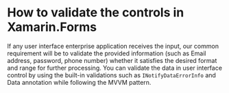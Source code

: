 # How to validate the controls in Xamarin.Forms
If any user interface enterprise application receives the input, our common requirement will be to validate the provided information (such as Email address, password, phone number) whether it satisfies the desired format and range for further processing. You can validate the data in user interface control by using the built-in validations such as `INotifyDataErrorInfo` and Data annotation while following the MVVM pattern.
